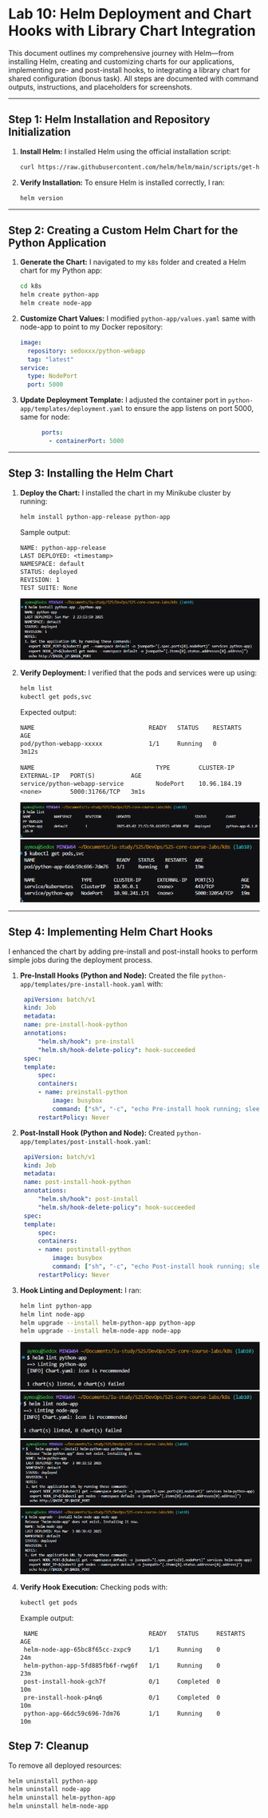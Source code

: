 # Lab 10: Helm Deployment and Chart Hooks with Library Chart Integration

This document outlines my comprehensive journey with Helm—from installing Helm, creating and customizing charts for our applications, implementing pre- and post-install hooks, to integrating a library chart for shared configuration (bonus task). All steps are documented with command outputs, instructions, and placeholders for screenshots.

---

## Step 1: Helm Installation and Repository Initialization

1. **Install Helm:**
   I installed Helm using the official installation script:
   ```bash
   curl https://raw.githubusercontent.com/helm/helm/main/scripts/get-helm-3 | bash
   ```
2. **Verify Installation:**
   To ensure Helm is installed correctly, I ran:
   ```bash
   helm version
   ```
---

## Step 2: Creating a Custom Helm Chart for the Python Application

1. **Generate the Chart:**
   I navigated to my `k8s` folder and created a Helm chart for my Python app:
   ```bash
   cd k8s
   helm create python-app
   helm create node-app
   ```

2. **Customize Chart Values:**
   I modified `python-app/values.yaml` same with node-app to point to my Docker repository:
   ```yaml
   image:
     repository: sedoxxx/python-webapp
     tag: "latest"
   service:
     type: NodePort
     port: 5000
   ```

3. **Update Deployment Template:**
   I adjusted the container port in `python-app/templates/deployment.yaml` to ensure the app listens on port 5000, same for node:
   ```yaml
         ports:
           - containerPort: 5000
   ```

---

## Step 3: Installing the Helm Chart

1. **Deploy the Chart:**
   I installed the chart in my Minikube cluster by running:
   ```bash
   helm install python-app-release python-app
   ```
   Sample output:
   ```
   NAME: python-app-release
   LAST DEPLOYED: <timestamp>
   NAMESPACE: default
   STATUS: deployed
   REVISION: 1
   TEST SUITE: None
   ```
   ![Helm Install Output](./screenshots/python-install-helm.png)

2. **Verify Deployment:**
   I verified that the pods and services were up using:
   ```bash
   helm list
   kubectl get pods,svc
   ```
   Expected output:
   ```
   NAME                                READY   STATUS    RESTARTS   AGE
   pod/python-webapp-xxxxx             1/1     Running   0          3m12s

   NAME                                  TYPE        CLUSTER-IP       EXTERNAL-IP   PORT(S)          AGE
   service/python-webapp-service         NodePort    10.96.184.19     <none>        5000:31766/TCP   3m1s
   ```
   ![Kubectl Output](./screenshots/helm-list-1.png)
   ![Service Output](./screenshots/svc-1.png)

---

## Step 4: Implementing Helm Chart Hooks

I enhanced the chart by adding pre-install and post-install hooks to perform simple jobs during the deployment process.

1. **Pre-Install Hooks (Python and Node):**
   Created the file `python-app/templates/pre-install-hook.yaml` with:
   ```yaml
    apiVersion: batch/v1
    kind: Job
    metadata:
    name: pre-install-hook-python
    annotations:
        "helm.sh/hook": pre-install
        "helm.sh/hook-delete-policy": hook-succeeded
    spec:
    template:
        spec:
        containers:
        - name: preinstall-python
            image: busybox
            command: ["sh", "-c", "echo Pre-install hook running; sleep 20"]
        restartPolicy: Never
   ```
2. **Post-Install Hook (Python and Node):**
   Created `python-app/templates/post-install-hook.yaml`:
   ```yaml
    apiVersion: batch/v1
    kind: Job
    metadata:
    name: post-install-hook-python
    annotations:
        "helm.sh/hook": post-install
        "helm.sh/hook-delete-policy": hook-succeeded
    spec:
    template:
        spec:
        containers:
        - name: postinstall-python
            image: busybox
            command: ["sh", "-c", "echo Post-install hook running; sleep 20"]
        restartPolicy: Never
   ```

5. **Hook Linting and Deployment:**
   I ran:
   ```bash
   helm lint python-app
   helm lint node-app
   helm upgrade --install helm-python-app python-app
   helm upgrade --install helm-node-app node-app
   ```
   ![Helm Lint Python](./screenshots/python-lint.png)
   ![Helm Lint Node](./screenshots/node-lint.png)
   ![Deployment Output](./screenshots/deployement-python.png)
   ![Deployment Output](./screenshots/deployement-node.png)

6. **Verify Hook Execution:**
   Checking pods with:
   ```bash
   kubectl get pods
   ```
   Example output:
   ```
    NAME                               READY   STATUS     RESTARTS      AGE
    helm-node-app-65bc8f65cc-zxpc9     1/1     Running    0             24m
    helm-python-app-5fd885fb6f-rwg6f   1/1     Running    0             23m
    post-install-hook-gch7f            0/1     Completed  0             10m
    pre-install-hook-p4nq6             0/1     Completed  0             10m
    python-app-66dc59c696-7dm76        1/1     Running    0             10m
   ```

## Step 7: Cleanup

To remove all deployed resources:
```bash
helm uninstall python-app
helm uninstall node-app
helm uninstall helm-python-app
helm uninstall helm-node-app
```



